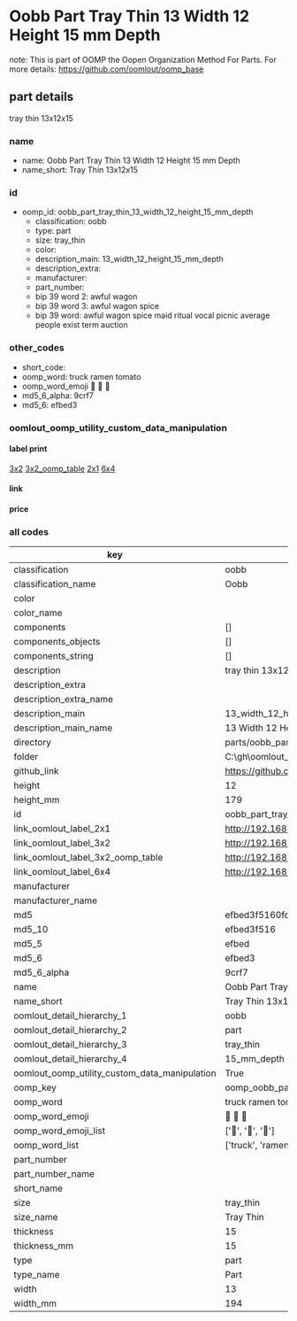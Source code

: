 # Oobb Part Tray Thin 13 Width 12 Height 15 mm Depth  

note: This is part of OOMP the Oopen Organization Method For Parts. For more details: https://github.com/oomlout/oomp_base

##  part details
  



tray thin 13x12x15



### name
* name: Oobb Part Tray Thin 13 Width 12 Height 15 mm Depth
* name_short: Tray Thin 13x12x15 
### id
* oomp_id: oobb_part_tray_thin_13_width_12_height_15_mm_depth
  * classification: oobb
  * type: part
  * size: tray_thin
  * color: 
  * description_main: 13_width_12_height_15_mm_depth
  * description_extra: 
  * manufacturer: 
  * part_number: 
  * bip 39 word 2: awful wagon
  * bip 39 word 3: awful wagon spice
  * bip 39 word: awful wagon spice maid ritual vocal picnic average people exist term auction

### other_codes
* short_code: 
* oomp_word: truck ramen tomato
* oomp_word_emoji :truck: :ramen: :tomato:
* md5_6_alpha: 9crf7
* md5_6: efbed3






### oomlout_oomp_utility_custom_data_manipulation
#### label print
[3x2](http://192.168.1.245:1112/?label=oomp%209crf7)
[3x2_oomp_table](http://192.168.1.108:1112/?label=oomp%209crf7)
[2x1](http://192.168.1.242:1112/?label=oomp%209crf7)
[6x4](http://192.168.1.55:1112/?label=oomp%209crf7)    

#### link

                              

#### price







### all codes 
| key | value |  
| --- | --- |  
| classification | oobb |  
| classification_name | Oobb |  
| color |  |  
| color_name |  |  
| components | [] |  
| components_objects | [] |  
| components_string | [] |  
| description | tray thin 13x12x15 |  
| description_extra |  |  
| description_extra_name |  |  
| description_main | 13_width_12_height_15_mm_depth |  
| description_main_name | 13 Width 12 Height 15 mm Depth |  
| directory | parts/oobb_part_tray_thin_13_width_12_height_15_mm_depth |  
| folder | C:\gh\oomlout_oobb_version_4_generated_parts\parts\oobb_part_tray_thin_13_width_12_height_15_mm_depth |  
| github_link | https://github.com/oomlout/oomlout_oomp_part_src/tree/main/parts/oobb_part_tray_thin_13_width_12_height_15_mm_depth |  
| height | 12 |  
| height_mm | 179 |  
| id | oobb_part_tray_thin_13_width_12_height_15_mm_depth |  
| link_oomlout_label_2x1 | http://192.168.1.242:1112/?label=oomp%209crf7 |  
| link_oomlout_label_3x2 | http://192.168.1.245:1112/?label=oomp%209crf7 |  
| link_oomlout_label_3x2_oomp_table | http://192.168.1.108:1112/?label=oomp%209crf7 |  
| link_oomlout_label_6x4 | http://192.168.1.55:1112/?label=oomp%209crf7 |  
| manufacturer |  |  
| manufacturer_name |  |  
| md5 | efbed3f5160fd487d55d4861a33d9085 |  
| md5_10 | efbed3f516 |  
| md5_5 | efbed |  
| md5_6 | efbed3 |  
| md5_6_alpha | 9crf7 |  
| name | Oobb Part Tray Thin 13 Width 12 Height 15 mm Depth |  
| name_short | Tray Thin 13x12x15  |  
| oomlout_detail_hierarchy_1 | oobb |  
| oomlout_detail_hierarchy_2 | part |  
| oomlout_detail_hierarchy_3 | tray_thin |  
| oomlout_detail_hierarchy_4 | 15_mm_depth |  
| oomlout_oomp_utility_custom_data_manipulation | True |  
| oomp_key | oomp_oobb_part_tray_thin_13_width_12_height_15_mm_depth |  
| oomp_word | truck ramen tomato |  
| oomp_word_emoji | :truck: :ramen: :tomato: |  
| oomp_word_emoji_list | [':truck:', ':ramen:', ':tomato:'] |  
| oomp_word_list | ['truck', 'ramen', 'tomato'] |  
| part_number |  |  
| part_number_name |  |  
| short_name |  |  
| size | tray_thin |  
| size_name | Tray Thin |  
| thickness | 15 |  
| thickness_mm | 15 |  
| type | part |  
| type_name | Part |  
| width | 13 |  
| width_mm | 194 |  
